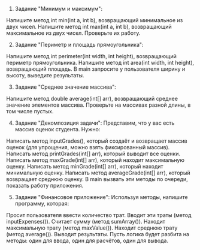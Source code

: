 1) Задание "Минимум и максимум":

Напишите метод int min(int a, int b), возвращающий минимальное из двух чисел.
Напишите метод int max(int a, int b), возвращающий максимальное из двух чисел.
Проверьте их работу.

2) Задание "Периметр и площадь прямоугольника":

Напишите метод int perimeter(int width, int height), возвращающий периметр прямоугольника.
Напишите метод int area(int width, int height), возвращающий площадь.
В main запросите у пользователя ширину и высоту, выведите результаты.

3) Задание "Среднее значение массива":

Напишите метод double average(int[] arr), возвращающий среднее значение элементов массива.
Проверьте на массивах разной длины, в том числе пустых.

4) Задание "Декомпозиция задачи":
Представим, что у вас есть массив оценок студента. Нужно:

Написать метод inputGrades(), который создаёт и возвращает массив оценок (для упрощения, можно взять фиксированный массив).
Написать метод printGrades(int[] arr), который выводит все оценки.
Написать метод maxGrade(int[] arr), который находит максимальную оценку.
Написать метод minGrade(int[] arr), который находит минимальную оценку.
Написать метод averageGrade(int[] arr), который возвращает среднюю оценку.
В main вызвать эти методы по очереди, показать работу приложения.

5) Задание "Финансовое приложение":
Используя методы, напишите программу, которая:

Просит пользователя ввести количество трат.
Вводит эти траты (метод inputExpenses()).
Считает сумму (метод sumArray()).
Находит максимальную трату (метод maxValue()).
Находит среднюю трату (метод average()).
Выводит результаты.
Пусть логика будет разбита на методы: один для ввода, один для расчётов, один для вывода.